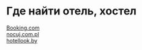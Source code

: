 # Где найти отель, хостел

[Booking.com](https://www.booking.com/index.ru.html)  
[nocuj.com.pl](http://nocuj.com.pl/)  
[hotellook.by](http://www.hotellook.by/Place/Poland.htm)
